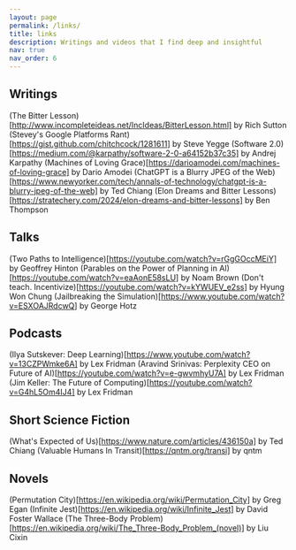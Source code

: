 ```yaml
---
layout: page
permalink: /links/
title: links
description: Writings and videos that I find deep and insightful
nav: true
nav_order: 6
---
```


## Writings
(The Bitter Lesson)[http://www.incompleteideas.net/IncIdeas/BitterLesson.html] by Rich Sutton
(Stevey's Google Platforms Rant)[https://gist.github.com/chitchcock/1281611] by Steve Yegge
(Software 2.0)[https://medium.com/@karpathy/software-2-0-a64152b37c35] by Andrej Karpathy
(Machines of Loving Grace)[https://darioamodei.com/machines-of-loving-grace] by Dario Amodei
(ChatGPT is a Blurry JPEG of the Web)[https://www.newyorker.com/tech/annals-of-technology/chatgpt-is-a-blurry-jpeg-of-the-web] by Ted Chiang
(Elon Dreams and Bitter Lessons)[https://stratechery.com/2024/elon-dreams-and-bitter-lessons] by Ben Thompson


## Talks
(Two Paths to Intelligence)[https://youtube.com/watch?v=rGgGOccMEiY] by Geoffrey Hinton
(Parables on the Power of Planning in AI)[https://youtube.com/watch?v=eaAonE58sLU] by Noam Brown
(Don't teach. Incentivize)[https://youtube.com/watch?v=kYWUEV_e2ss] by Hyung Won Chung
(Jailbreaking the Simulation)[https://www.youtube.com/watch?v=ESXOAJRdcwQ] by George Hotz

## Podcasts
(Ilya Sutskever: Deep Learning)[https://www.youtube.com/watch?v=13CZPWmke6A] by Lex Fridman
(Aravind Srinivas: Perplexity CEO on Future of AI)[https://youtube.com/watch?v=e-gwvmhyU7A] by Lex Fridman
(Jim Keller: The Future of Computing)[https://youtube.com/watch?v=G4hL5Om4IJ4] by Lex Fridman


## Short Science Fiction
(What's Expected of Us)[https://www.nature.com/articles/436150a] by Ted Chiang
(Valuable Humans In Transit)[https://qntm.org/transi] by qntm

## Novels
(Permutation City)[https://en.wikipedia.org/wiki/Permutation_City] by Greg Egan
(Infinite Jest)[https://en.wikipedia.org/wiki/Infinite_Jest] by David Foster Wallace
(The Three-Body Problem)[https://en.wikipedia.org/wiki/The_Three-Body_Problem_(novel)] by Liu Cixin

